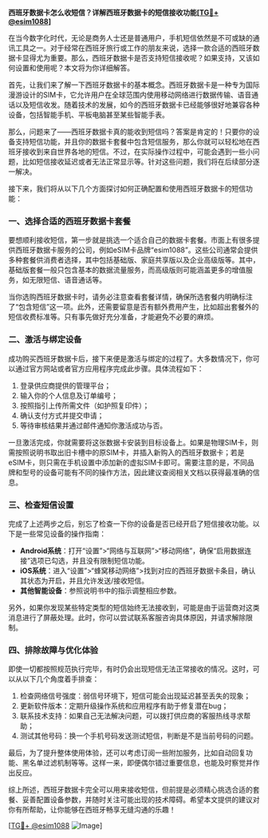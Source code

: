 **西班牙数据卡怎么收短信？详解西班牙数据卡的短信接收功能[[TG💪+ @esim1088](https://t.me/s/esim1088)]**

在当今数字化时代，无论是商务人士还是普通用户，手机短信依然是不可或缺的通讯工具之一。对于经常在西班牙旅行或工作的朋友来说，选择一款合适的西班牙数据卡显得尤为重要。那么，西班牙数据卡是否支持短信接收呢？如果支持，又该如何设置和使用呢？本文将为你详细解答。

首先，让我们来了解一下西班牙数据卡的基本概念。西班牙数据卡是一种专为国际漫游设计的SIM卡，它允许用户在全球范围内使用移动网络进行数据传输、语音通话以及短信收发。随着技术的发展，如今的西班牙数据卡已经能够很好地兼容各种设备，包括智能手机、平板电脑甚至某些智能手表。

那么，问题来了——西班牙数据卡真的能收到短信吗？答案是肯定的！只要你的设备支持短信功能，并且你的数据卡套餐中包含短信服务，那么你就可以轻松地在西班牙接收到来自世界各地的短信。不过，在实际操作过程中，可能会遇到一些小问题，比如短信接收延迟或者无法正常显示等。针对这些问题，我们将在后续部分逐一解决。

接下来，我们将从以下几个方面探讨如何正确配置和使用西班牙数据卡的短信功能：

### **一、选择合适的西班牙数据卡套餐**
要想顺利接收短信，第一步就是挑选一个适合自己的数据卡套餐。市面上有很多提供西班牙数据卡服务的公司，例如eSIM卡品牌“esim1088”。这些公司通常会提供多种套餐供消费者选择，其中包括基础版、家庭共享版以及企业高级版等。其中，基础版套餐一般只包含基本的数据流量服务，而高级版则可能涵盖更多的增值服务，如无限短信、语音通话等。

当你选购西班牙数据卡时，请务必注意查看套餐详情，确保所选套餐内明确标注了“包含短信”这一项。此外，还需要留意是否有额外费用产生，比如超出套餐外的短信收费标准等。只有事先做好充分准备，才能避免不必要的麻烦。

### **二、激活与绑定设备**
成功购买西班牙数据卡后，接下来便是激活与绑定的过程了。大多数情况下，你可以通过官方网站或者官方应用程序完成此步骤。具体流程如下：
1. 登录供应商提供的管理平台；
2. 输入你的个人信息及订单编号；
3. 按照指引上传所需文件（如护照复印件）；
4. 确认支付方式并提交申请；
5. 等待审核结果并通过邮件通知你激活成功与否。

一旦激活完成，你就需要将这张数据卡安装到目标设备上。如果是物理SIM卡，则需按照说明书取出旧卡槽中的原SIM卡，并插入新购入的西班牙数据卡；若是eSIM卡，则只需在手机设置中添加新的虚拟SIM卡即可。需要注意的是，不同品牌和型号的设备可能有不同的操作方法，因此建议查阅相关文档以获得最准确的信息。

### **三、检查短信设置**
完成了上述两步之后，别忘了检查一下你的设备是否已经开启了短信接收功能。以下是一些常见设备的操作指南：
- **Android系统**：打开“设置”>“网络与互联网”>“移动网络”，确保“启用数据连接”选项已勾选，并且没有限制短信功能。
- **iOS系统**：进入“设置”>“蜂窝移动网络”>找到对应的西班牙数据卡条目，确认其状态为开启，并且允许发送/接收短信。
- **其他智能设备**：参照说明书中的指示调整相应参数。

另外，如果你发现某些特定类型的短信始终无法接收到，可能是由于运营商对这类消息进行了屏蔽处理。此时，你可以尝试联系客服咨询具体原因，并请求解除限制。

### **四、排除故障与优化体验**
即使一切都按照规范执行完毕，有时仍会出现短信无法正常接收的情况。这时，可以从以下几个角度着手排查：
1. 检查网络信号强度：弱信号环境下，短信可能会出现延迟甚至丢失的现象；
2. 更新软件版本：定期升级操作系统和应用程序有助于修复潜在bug；
3. 联系技术支持：如果自己无法解决问题，可以拨打供应商的客服热线寻求帮助；
4. 测试其他号码：换一个手机号码发送测试短信，判断是不是当前号码的问题。

最后，为了提升整体使用体验，还可以考虑订阅一些附加服务，比如自动回复功能、黑名单过滤机制等等。这样一来，即便偶尔错过重要信息，也能及时察觉并作出反应。

综上所述，西班牙数据卡完全可以用来接收短信，但前提是必须精心挑选合适的套餐、妥善配置设备参数，并随时关注可能出现的技术障碍。希望本文提供的建议对你有所帮助，让你能够在西班牙畅享无缝沟通的乐趣！

[[TG💪+ @esim1088](https://t.me/s/esim1088) ![Image](https://i.postimg.cc/4NQfJmqS/Snipaste-2025-05-13-00-14-12.png)]